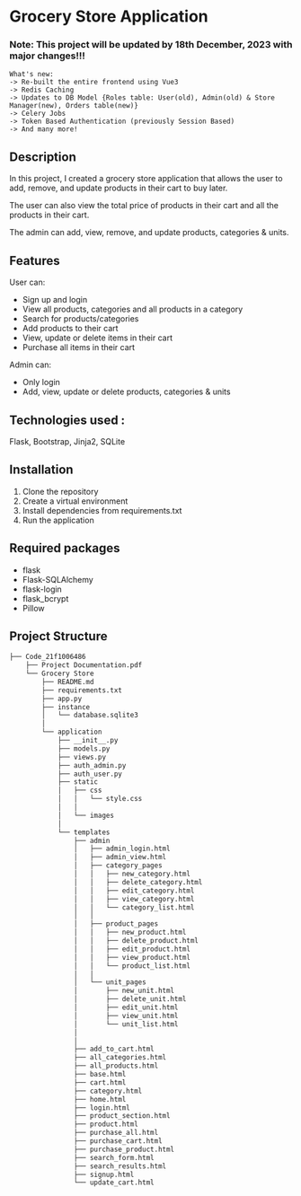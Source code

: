 # Grocery Store Application

### Note: This project will be updated by 18th December, 2023 with major changes!!!

```
What's new:
-> Re-built the entire frontend using Vue3
-> Redis Caching
-> Updates to DB Model {Roles table: User(old), Admin(old) & Store Manager(new), Orders table(new)}
-> Celery Jobs
-> Token Based Authentication (previously Session Based)
-> And many more!
```

## Description

In this project, I created a grocery store application that allows the user to add, remove, and update products in their cart to buy later.

The user can also view the total price of products in their cart and all the products in their cart.

The admin can add, view, remove, and update products, categories & units.

## Features

User can:

-   Sign up and login
-   View all products, categories and all products in a category
-   Search for products/categories
-   Add products to their cart
-   View, update or delete items in their cart
-   Purchase all items in their cart

Admin can:

-   Only login
-   Add, view, update or delete products, categories & units

## Technologies used :

Flask, Bootstrap, Jinja2, SQLite

## Installation

1. Clone the repository
2. Create a virtual environment
3. Install dependencies from requirements.txt
4. Run the application

## Required packages

-   flask
-   Flask-SQLAlchemy
-   flask-login
-   flask_bcrypt
-   Pillow

## Project Structure

```bash
├── Code_21f1006486
    ├── Project Documentation.pdf
    └── Grocery Store
        ├── README.md
        ├── requirements.txt
        ├── app.py
        ├── instance
        │   └── database.sqlite3
        │
        └── application
            ├── __init__.py
            ├── models.py
            ├── views.py
            ├── auth_admin.py
            ├── auth_user.py
            ├── static
            │   ├── css
            │   │   └── style.css
            │   │
            │   └── images
            │
            └── templates
                ├── admin
                │   ├── admin_login.html
                │   ├── admin_view.html
                │   ├── category_pages
                │   │   ├── new_category.html
                │   │   ├── delete_category.html
                │   │   ├── edit_category.html
                │   │   ├── view_category.html
                │   │   └── category_list.html
                │   │
                │   ├── product_pages
                │   │   ├── new_product.html
                │   │   ├── delete_product.html
                │   │   ├── edit_product.html
                │   │   ├── view_product.html
                │   │   └── product_list.html
                │   │
                │   └── unit_pages
                │       ├── new_unit.html
                │       ├── delete_unit.html
                │       ├── edit_unit.html
                │       ├── view_unit.html
                │       └── unit_list.html
                │
                │
                ├── add_to_cart.html
                ├── all_categories.html
                ├── all_products.html
                ├── base.html
                ├── cart.html
                ├── category.html
                ├── home.html
                ├── login.html
                ├── product_section.html
                ├── product.html
                ├── purchase_all.html
                ├── purchase_cart.html
                ├── purchase_product.html
                ├── search_form.html
                ├── search_results.html
                ├── signup.html
                └── update_cart.html
```

##
